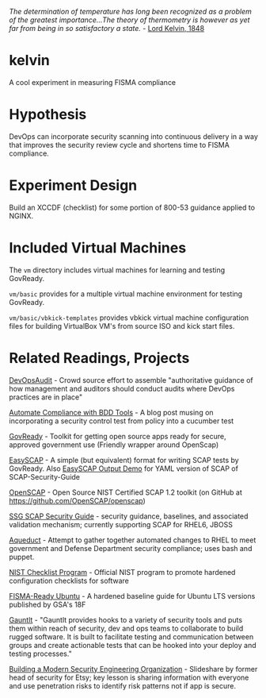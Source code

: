 _The determination of temperature has long been recognized as a problem of the greatest importance...The theory of thermometry is however as yet far from being in so satisfactory a state._ - [Lord Kelvin, 1848](http://zapatopi.net/kelvin/papers/on_an_absolute_thermometric_scale.html)

kelvin
======

A cool experiment in measuring FISMA compliance

# Hypothesis
DevOps can incorporate security scanning into continuous delivery in a way that improves the security review cycle and shortens time to FISMA compliance.

# Experiment Design
Build an XCCDF (checklist) for some portion of 800-53 guidance applied to NGINX.

# Included Virtual Machines
The `vm` directory includes virtual machines for learning and testing GovReady. 

`vm/basic` provides for a multiple virtual machine environment for testing GovReady. 

`vm/basic/vbkick-templates` provides vbkick virtual machine configuration files for building VirtualBox VM's from source ISO and kick start files.

# Related Readings, Projects
[DevOpsAudit](http://bit.ly/DevOpsAudit) - Crowd source effort to assemble "authoritative guidance of how management and auditors should conduct audits where DevOps practices are in place"

[Automate Compliance with BDD Tools](http://www.conjur.net/blog/2014/06/30/automate-compliance-with-bdd-tools.html) - A blog post musing on incorporating a security control test from policy into a cucumber test

[GovReady](https://github.com/GovReady/govready) - Toolkit for getting open source apps ready for secure, approved government use (Friendly wrapper around OpenScap)

[EasySCAP](https://github.com/GovReady/easyscap) - A simple (but equivalent) format for writing SCAP tests by GovReady. Also [EasySCAP Output Demo](https://github.com/GovReady/easyscap-output-demo) for YAML version of SCAP of SCAP-Security-Guide

[OpenSCAP](https://github.com/GovReady/easyscap-output-demo) - Open Source NIST Certified SCAP 1.2 toolkit (on GitHub at https://github.com/OpenSCAP/openscap)

[SSG SCAP Security Guide](https://fedorahosted.org/scap-security-guide/) - security guidance, baselines, and associated validation mechanism; currently supporting SCAP for RHEL6, JBOSS

[Aqueduct](https://fedorahosted.org/aqueduct/) - Attempt to gather together automated changes to RHEL to meet government and Defense Department security compliance; uses bash and puppet.

[NIST Checklist Program](http://checklists.nist.gov) - Official NIST program to promote hardened configuration checklists for software

[FISMA-Ready Ubuntu](https://github.com/fisma-ready/ubuntu-lts) - A hardened baseline guide for Ubuntu LTS versions published by GSA's 18F

[Gauntlt](http://gauntlt.org) - "Gauntlt provides hooks to a variety of security tools and puts them within reach of security, dev and ops teams to collaborate to build rugged software. It is built to facilitate testing and communication between groups and create actionable tests that can be hooked into your deploy and testing processes."

[Building a Modern Security Engineering Organization](http://www.slideshare.net/zanelackey/building-a-modern-security-engineering-organization) - Slideshare by former head of security for Etsy; key lesson is sharing information with everyone and use penetration risks to identify risk patterns not if app is secure.
